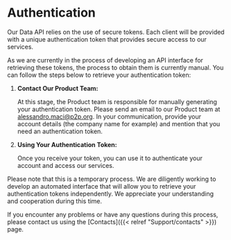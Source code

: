 # Authentication

Our Data API relies on the use of secure tokens. Each client will be provided with a unique authentication token that provides secure access to our services.

As we are currently in the process of developing an API interface for retrieving these tokens, the process to obtain them is currently manual. You can follow the steps below to retrieve your authentication token:

1. **Contact Our Product Team:**

	At this stage, the Product team is responsible for manually generating your authentication token. Please send an email to our Product team at alessandro.maci@p2p.org. In your communication, provide your account details (the company name for example) and mention that you need an authentication token.

2. **Using Your Authentication Token:**

	Once you receive your token, you can use it to authenticate your account and access our services. 

Please note that this is a temporary process. We are diligently working to develop an automated interface that will allow you to retrieve your authentication tokens independently. We appreciate your understanding and cooperation during this time.

If you encounter any problems or have any questions during this process, please contact us using the [Contacts]({{< relref "Support/contacts" >}}) page.